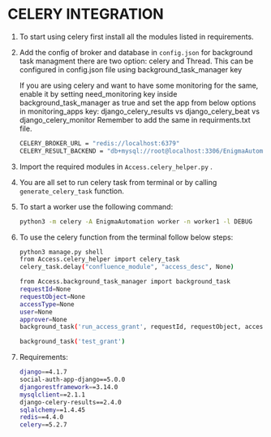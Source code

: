 # CELERY INTEGRATION

1. To start using celery first install all the modules listed in requirements.
2. Add the config of broker and database in `config.json`
	for background task managment there are two option: celery and Thread.
	This can be configured in config.json file using background_task_manager key

    If you are using celery and want to have some monitoring for the same, enable it by setting
	need_monitoring key inside background_task_manager as true and set the app from below
	options in monitoring_apps key:
    django_celery_results vs django_celery_beat vs django_celery_monitor
	Remember to add the same in requirments.txt file.

	```bash
	CELERY_BROKER_URL = "redis://localhost:6379"
	CELERY_RESULT_BACKEND = "db+mysql://root@localhost:3306/EnigmaAutomation"
	```
3. Import the required modules in `Access.celery_helper.py` .
4. You are all set to run celery task from terminal or by calling `generate_celery_task`  function.
5. To start a worker use the following command:
	```bash
	python3 -m celery -A EnigmaAutomation worker -n worker1 -l DEBUG
	```
6. To use the celery function from the terminal follow below steps:
	```bash
	python3 manage.py shell
	from Access.celery_helper import celery_task
	celery_task.delay("confluence_module", "access_desc", None)

	from Access.background_task_manager import background_task
	requestId=None
	requestObject=None
	accessType=None
	user=None
	approver=None
	background_task('run_access_grant', requestId, requestObject, accessType, user, approver)

	background_task('test_grant')
	```
7. Requirements:
	```bash
	django==4.1.7
	social-auth-app-django==5.0.0
	djangorestframework==3.14.0
	mysqlclient==2.1.1
	django-celery-results==2.4.0
	sqlalchemy==1.4.45
	redis==4.4.0
	celery==5.2.7
	```
